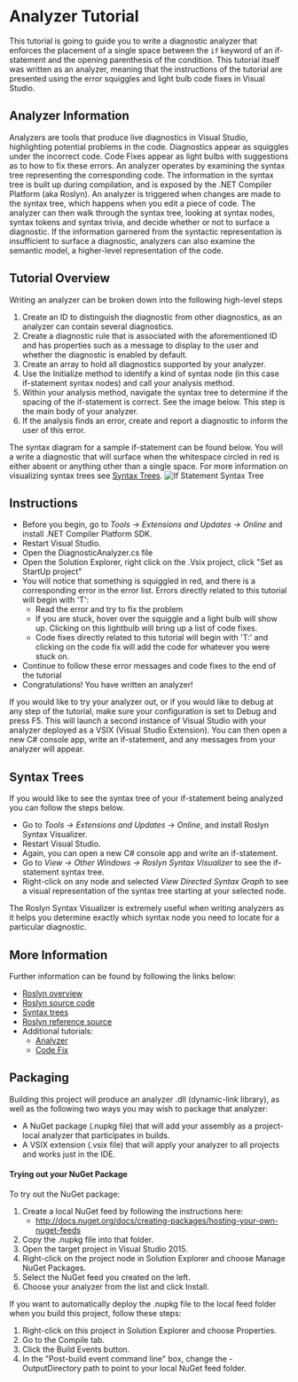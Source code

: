 Analyzer Tutorial
=================

This tutorial is going to guide you to write a diagnostic analyzer that enforces the placement of a single space between the `if` keyword of an if-statement and the opening parenthesis of the condition.
This tutorial itself was written as an analyzer, meaning that the instructions of the tutorial are presented using the error squiggles and light bulb code fixes in Visual Studio.

Analyzer Information
--------------------
Analyzers are tools that produce live diagnostics in Visual Studio, highlighting potential problems in the code. Diagnostics appear as squiggles under the incorrect code. Code Fixes appear as light bulbs with suggestions as to how to fix these errors.
An analyzer operates by examining the syntax tree representing the corresponding code.
The information in the syntax tree is built up during compilation, and is exposed by the .NET Compiler Platform (aka Roslyn). An analyzer is triggered when changes are made to the syntax tree, which happens when you edit a piece of code. The analyzer can then walk through the syntax tree, looking at syntax nodes, syntax tokens and syntax trivia, and decide whether or not to surface a diagnostic.
If the information garnered from the syntactic representation is insufficient to surface a diagnostic, analyzers can also examine the semantic model, a higher-level representation of the code.

Tutorial Overview
------------
Writing an analyzer can be broken down into the following high-level steps

1. Create an ID to distinguish the diagnostic from other diagnostics, as an analyzer can contain several diagnostics.
1. Create a diagnostic rule that is associated with the aforementioned ID and has properties such as a message to display to the user and whether the diagnostic is enabled by default.
1. Create an array to hold all diagnostics supported by your analyzer.
1. Use the Initialize method to identify a kind of syntax node (in this case if-statement syntax nodes) and call your analysis method.
1. Within your analysis method, navigate the syntax tree to determine if the spacing of the if-statement is correct. See the image below. This step is the main body of your analyzer.
1. If the analysis finds an error, create and report a diagnostic to inform the user of this error.

The syntax diagram for a sample if-statement can be found below. You will a write a diagnostic that will surface when the whitespace circled in red is either absent or anything other than a single space. 
For more information on visualizing syntax trees see [Syntax Trees](https://github.com/dotnet/roslyn-analyzers/blob/master/NewAnalyzerTemplate/NewAnalyzerTemplate/NewAnalyzerTemplate/README.md#syntax-trees).
![If Statement Syntax Tree](https://github.com/dotnet/roslyn-analyzers/blob/master/NewAnalyzerTemplate/NewAnalyzerTemplate/NewAnalyzerTemplate/IfSyntaxTree.jpg)

Instructions
------------
* Before you begin, go to *Tools -> Extensions and Updates -> Online* and install .NET Compiler Platform SDK.
* Restart Visual Studio.
* Open the DiagnosticAnalyzer.cs file
* Open the Solution Explorer, right click on the .Vsix project, click "Set as StartUp project"
* You will notice that something is squiggled in red, and there is a corresponding error in the error list. Errors directly related to this tutorial will begin with 'T':
	* Read the error and try to fix the problem
	* If you are stuck, hover over the squiggle and a light bulb will show up. Clicking on this lightbulb will bring up a list of code fixes.
	* Code fixes directly related to this tutorial will begin with 'T:' and clicking on the code fix will add the code for whatever you were stuck on.
* Continue to follow these error messages and code fixes to the end of the tutorial
* Congratulations! You have written an analyzer!

If you would like to try your analyzer out, or if you would like to debug at any step of the tutorial, make sure your configuration is set to Debug and press F5. This will launch a second instance of Visual Studio with your analyzer deployed as a VSIX (Visual Studio Extension). You can then open a new C# console app, write an if-statement, and any messages from your analyzer will appear.

Syntax Trees
------------
If you would like to see the syntax tree of your if-statement being analyzed you can follow the steps below.

* Go to *Tools -> Extensions and Updates -> Online*, and install Roslyn Syntax Visualizer.
* Restart Visual Studio.
* Again, you can open a new C# console app and write an if-statement.
* Go to *View -> Other Windows -> Roslyn Syntax Visualizer* to see the if-statement syntax tree.
* Right-click on any node and selected *View Directed Syntax Graph* to see a visual representation of the syntax tree starting at your selected node.

The Roslyn Syntax Visualizer is extremely useful when writing analyzers as it helps you determine exactly which syntax node you need to locate for a particular diagnostic.

More Information
----------------
Further information can be found by following the links below:
- [Roslyn overview](https://github.com/dotnet/roslyn/wiki/Roslyn%20Overview)
- [Roslyn source code](https://github.com/dotnet/roslyn)
- [Syntax trees](http://blogs.msdn.com/b/csharpfaq/archive/2014/04/17/visualizing-roslyn-syntax-trees.aspx)
- [Roslyn reference source](http://source.roslyn.codeplex.com/)
- Additional tutorials:
	- [Analyzer](https://msdn.microsoft.com/en-us/magazine/dn879356.aspx)
	- [Code Fix](https://msdn.microsoft.com/en-us/magazine/Dn904670.aspx)

Packaging
---------
Building this project will produce an analyzer .dll (dynamic-link library), as well as the following two ways you may wish to package that analyzer:

- A NuGet package (.nupkg file) that will add your assembly as a
	   project-local analyzer that participates in builds.
- A VSIX extension (.vsix file) that will apply your analyzer to all projects
	   and works just in the IDE.

#### Trying out your NuGet Package

To try out the NuGet package:

1. Create a local NuGet feed by following the instructions here: 
 	- http://docs.nuget.org/docs/creating-packages/hosting-your-own-nuget-feeds
1. Copy the .nupkg file into that folder.
1. Open the target project in Visual Studio 2015.
1. Right-click on the project node in Solution Explorer and choose Manage NuGet Packages.
1. Select the NuGet feed you created on the left.
1. Choose your analyzer from the list and click Install.

If you want to automatically deploy the .nupkg file to the local feed folder when you build this project, follow these steps:

1. Right-click on this project in Solution Explorer and choose Properties.
1. Go to the Compile tab.
1. Click the Build Events button.
1. In the "Post-build event command line" box, change the -OutputDirectory path to point to your 
   local NuGet feed folder.
